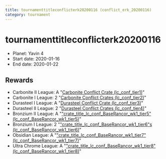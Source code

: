 ```yaml
---
title: tournamenttitleconflicterk20200116 (conflict_erk_20200116)
category: tournament
---
```

# tournamenttitleconflicterk20200116

  * Planet: Yavin 4
  * Start date: 2020-01-16
  * End date: 2020-01-22

## Rewards

  * Carbonite II League: A "[Carbonite Conflict Crate (lc_conf_tier1)](lc_conf_tier1.html)"
  * Carbonite I League: 2 "[Carbonite Conflict Crates (lc_conf_tier2)](lc_conf_tier2.html)"
  * Durasteel I League: A "[Durasteel Conflict Crate (lc_conf_tier3)](lc_conf_tier3.html)"
  * Durasteel II League: 2 "[Durasteel Conflict Crates (lc_conf_tier4)](lc_conf_tier4.html)"
  * Bronzium II League: A "["crate_title_lc_conf_BaseRancor_wk1_tier5" (lc_conf_BaseRancor_wk1_tier5)](lc_conf_BaseRancor_wk1_tier5.html)"
  * Bronzium I League: 2 "["crate_title_lc_conf_BaseRancor_wk1_tier6"s (lc_conf_BaseRancor_wk1_tier6)](lc_conf_BaseRancor_wk1_tier6.html)"
  * Obsidian League: A "["crate_title_lc_conf_BaseRancor_wk1_tier7" (lc_conf_BaseRancor_wk1_tier7)](lc_conf_BaseRancor_wk1_tier7.html)"
  * Ultra Chrome League: A "["crate_title_lc_conf_BaseRancor_wk1_tier8" (lc_conf_BaseRancor_wk1_tier8)](lc_conf_BaseRancor_wk1_tier8.html)"
